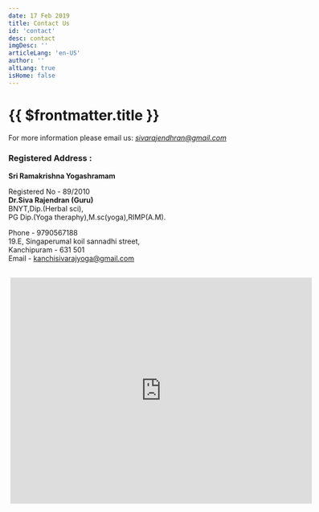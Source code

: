 ```yaml
---
date: 17 Feb 2019
title: Contact Us
id: 'contact'
desc: contact
imgDesc: ''
articleLang: 'en-US'
author: ''
altLang: true
isHome: false
---
```


<altLang />

# {{ $frontmatter.title }}

For more information please email us:
<a href="mailto: sivarajendhran@gmail.com"><em><sivarajendhran@gmail.com></em></a>

### Registered Address :
<b>Sri Ramakrishna Yogashramam</b>  

Registered No - 89/2010  
<b>Dr.Siva Rajendran (Guru)</b>  
BNYT,Dip.(Herbal sci),  
PG Dip.(Yoga theraphy),M.sc(yoga),RIMP(A.M).

Phone - 9790567188  
19.E, Singaperumal koil sannadhi street,  
Kanchipuram - 631 501  
Email - <a href="kanchisivarajyoga@gmail.com">kanchisivarajyoga@gmail.com </a>  

<div style="padding: 1rem 0.25rem 0.25rem 0.25rem; float: center;">
    <iframe src="https://www.google.com/maps/embed?pb=!1m14!1m8!1m3!1d289.1504312158525!2d79.70424436998763!3d12.822005623076901!3m2!1i1024!2i768!4f13.1!3m3!1m2!1s0x0%3A0x6cf8de4a1f168e09!2sSri%20Ramakrishna%20Yogashramam!5e0!3m2!1sen!2sin!4v1627280057678!5m2!1sen!2sin" width="600" height="450" style="border:0;" allowfullscreen="" loading="lazy"></iframe>
</div>



<style>

</style>